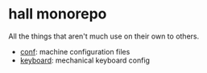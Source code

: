# hall monorepo

All the things that aren't much use on their own to others.

- [conf](./conf): machine configuration files
- [keyboard](./keyboard): mechanical keyboard config
